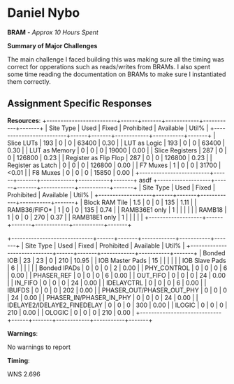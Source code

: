 # Daniel Nybo 

**BRAM** - *Approx 10 Hours Spent*

**Summary of Major Challenges**

The main challenge I faced building this was making sure all the timing was correct for opperations such as reads/writes from BRAMs. I also spent some time reading the documentation on BRAMs to make sure I instantiated them correctly.

## Assignment Specific Responses

**Resources**:
+-------------------------+------+-------+------------+-----------+-------+
|        Site Type        | Used | Fixed | Prohibited | Available | Util% |
+-------------------------+------+-------+------------+-----------+-------+
| Slice LUTs              |  193 |     0 |          0 |     63400 |  0.30 |
|   LUT as Logic          |  193 |     0 |          0 |     63400 |  0.30 |
|   LUT as Memory         |    0 |     0 |          0 |     19000 |  0.00 |
| Slice Registers         |  287 |     0 |          0 |    126800 |  0.23 |
|   Register as Flip Flop |  287 |     0 |          0 |    126800 |  0.23 |
|   Register as Latch     |    0 |     0 |          0 |    126800 |  0.00 |
| F7 Muxes                |    1 |     0 |          0 |     31700 | <0.01 |
| F8 Muxes                |    0 |     0 |          0 |     15850 |  0.00 |
+-------------------------+------+-------+------------+-----------+-------+
   asdf 
+-------------------+------+-------+------------+-----------+-------+
|     Site Type     | Used | Fixed | Prohibited | Available | Util% |
+-------------------+------+-------+------------+-----------+-------+
| Block RAM Tile    |  1.5 |     0 |          0 |       135 |  1.11 |
|   RAMB36/FIFO*    |    1 |     0 |          0 |       135 |  0.74 |
|     RAMB36E1 only |    1 |       |            |           |       |
|   RAMB18          |    1 |     0 |          0 |       270 |  0.37 |
|     RAMB18E1 only |    1 |       |            |           |       |
+-------------------+------+-------+------------+-----------+-------+

+-----------------------------+------+-------+------------+-----------+-------+
|          Site Type          | Used | Fixed | Prohibited | Available | Util% |
+-----------------------------+------+-------+------------+-----------+-------+
| Bonded IOB                  |   23 |    23 |          0 |       210 | 10.95 |
|   IOB Master Pads           |   15 |       |            |           |       |
|   IOB Slave Pads            |    6 |       |            |           |       |
| Bonded IPADs                |    0 |     0 |          0 |         2 |  0.00 |
| PHY_CONTROL                 |    0 |     0 |          0 |         6 |  0.00 |
| PHASER_REF                  |    0 |     0 |          0 |         6 |  0.00 |
| OUT_FIFO                    |    0 |     0 |          0 |        24 |  0.00 |
| IN_FIFO                     |    0 |     0 |          0 |        24 |  0.00 |
| IDELAYCTRL                  |    0 |     0 |          0 |         6 |  0.00 |
| IBUFDS                      |    0 |     0 |          0 |       202 |  0.00 |
| PHASER_OUT/PHASER_OUT_PHY   |    0 |     0 |          0 |        24 |  0.00 |
| PHASER_IN/PHASER_IN_PHY     |    0 |     0 |          0 |        24 |  0.00 |
| IDELAYE2/IDELAYE2_FINEDELAY |    0 |     0 |          0 |       300 |  0.00 |
| ILOGIC                      |    0 |     0 |          0 |       210 |  0.00 |
| OLOGIC                      |    0 |     0 |          0 |       210 |  0.00 |
+-----------------------------+------+-------+------------+-----------+-------+

**Warnings**:

No warnings to report

**Timing**:

WNS 2.696



